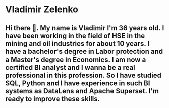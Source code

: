# Vladimir Zelenko
## Hi there 👋. My name is Vladimir I'm 36 years old. I have been working in the field of HSE in the mining and oil industries for about 10 years. I have a bachelor's degree in Labor protection and a Master's degree in Economics. I am now a certified BI analyst and I wanna be a real professional in this profession. So I have studied SQL, Python and I have experience in such BI systems as DataLens and Apache Superset. I'm ready to improve these skills.
<!--
**vladimir-zelenko/vladimir-zelenko** is a ✨ _special_ ✨ repository because its `README.md` (this file) appears on your GitHub profile.

Here are some ideas to get you started:
- 🔭 I’m currently working on ...
- 🌱 I’m currently learning ...
- 👯 I’m looking to collaborate on ...
- 🤔 I’m looking for help with ...
- 💬 Ask me about ...
- 📫 How to reach me: ...
- 😄 Pronouns: ...
- ⚡ Fun fact: ...
-->
